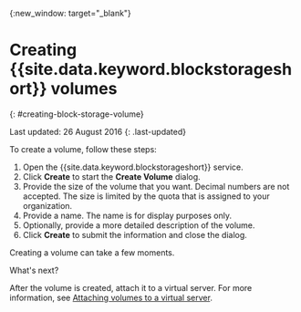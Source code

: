 {:new_window: target="_blank"}


# Creating {{site.data.keyword.blockstorageshort}} volumes
{: #creating-block-storage-volume}

Last updated: 26 August 2016
{: .last-updated}

To create a volume, follow these steps:

1.	Open the {{site.data.keyword.blockstorageshort}} service.
2.	Click **Create** to start the **Create Volume** dialog.
3.	Provide the size of the volume that you want. Decimal numbers are not accepted. The size is limited by the quota that is assigned to your organization.
4.	Provide a name. The name is for display purposes only.
5.	Optionally, provide a more detailed description of the volume.
6.	Click **Create** to submit the information and close the dialog.

Creating a volume can take a few moments. 

What's next?

After the volume is created, attach it to a virtual server. For more information, see [Attaching volumes to a virtual server](../BlockStorage/blockstorage_attachingvolume.html).

